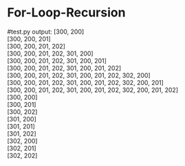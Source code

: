 # For-Loop-Recursion
#test.py output:
[300, 200]  
[300, 200, 201]  
[300, 200, 201, 202]  
[300, 200, 201, 202, 301, 200]  
[300, 200, 201, 202, 301, 200, 201]  
[300, 200, 201, 202, 301, 200, 201, 202]  
[300, 200, 201, 202, 301, 200, 201, 202, 302, 200]  
[300, 200, 201, 202, 301, 200, 201, 202, 302, 200, 201]  
[300, 200, 201, 202, 301, 200, 201, 202, 302, 200, 201, 202]  
[300, 200]  
[300, 201]  
[300, 202]  
[301, 200]  
[301, 201]  
[301, 202]  
[302, 200]  
[302, 201]  
[302, 202]  
